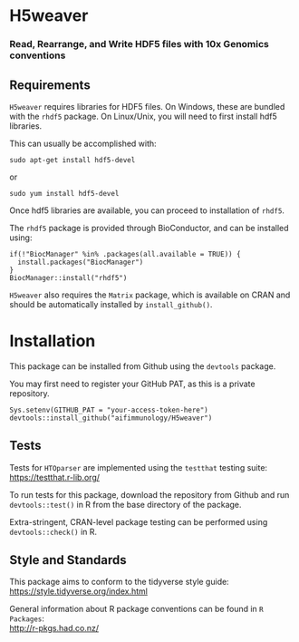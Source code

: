 # H5weaver
### Read, Rearrange, and Write HDF5 files with 10x Genomics conventions

## Requirements

`H5weaver` requires libraries for HDF5 files. On Windows, these are bundled with the `rhdf5` package. On Linux/Unix, you will need to first install hdf5 libraries.

This can usually be accomplished with:
```
sudo apt-get install hdf5-devel
```
or
```
sudo yum install hdf5-devel
```

Once hdf5 libraries are available, you can proceed to installation of `rhdf5`.

The `rhdf5` package is provided through BioConductor, and can be installed using:
```
if(!"BiocManager" %in% .packages(all.available = TRUE)) {
  install.packages("BiocManager")
}
BiocManager::install("rhdf5")
```

`H5weaver` also requires the `Matrix` package, which is available on CRAN and should be automatically installed by `install_github()`.

# Installation

This package can be installed from Github using the `devtools` package.

You may first need to register your GitHub PAT, as this is a private repository.
```
Sys.setenv(GITHUB_PAT = "your-access-token-here")
devtools::install_github("aifimmunology/H5weaver")
```

## Tests

Tests for `HTOparser` are implemented using the `testthat` testing suite:  
https://testthat.r-lib.org/

To run tests for this package, download the repository from Github and run `devtools::test()` in R from the base directory of the package.

Extra-stringent, CRAN-level package testing can be performed using `devtools::check()` in R.

## Style and Standards

This package aims to conform to the tidyverse style guide:  
https://style.tidyverse.org/index.html

General information about R package conventions can be found in `R Packages`:  
http://r-pkgs.had.co.nz/
